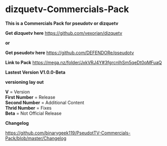 
# dizquetv-Commercials-Pack
**This is a Commercials Pack for pseudotv or dizquetv**

**Get dizquetv here**
https://github.com/vexorian/dizquetv

**or**

**Get pseudotv here**
https://github.com/DEFENDORe/pseudotv

**Link to Pack**
https://mega.nz/folder/JxkVRJ4Y#3fgrcnIhSm5qeDt0qMFuaQ

**Lastest Version V1.0.0-Beta**

**versioning lay out**

**V** = Version<br />
**First Number** = Release<br />
**Second Number** = Additional Content<br />
**Thrid Number** = Fixes <br />
**Beta** = Not Official Release<br />

**Changelog**

https://github.com/binarygeek119/PseudotTV-Commercials-Pack/blob/master/Changelog
